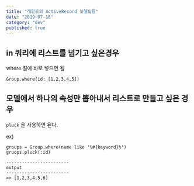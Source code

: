 ```yaml
---
title: "레일즈의 ActiveRecord 모델팁들"
date: "2019-07-18"
category: "dev"
published: true
---
```


## in 쿼리에 리스트를 넘기고 싶은경우

where 절에 바로 넣으면 됨

```
Group.where(id: [1,2,3,4,5])
```

## 모델에서 하나의 속성만 뽑아내서 리스트로 만들고 싶은 경우

`pluck` 을 사용하면 된다.

ex)

```
groups = Group.where(name like '%#{keyword}%')
gruops.pluck(:id)

------------------------
output
------------------------
=> [1,2,3,4,5,6]
```
